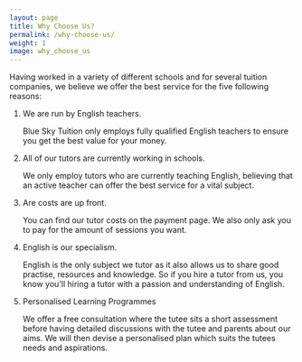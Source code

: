 ```yaml
---
layout: page
title: Why Choose Us?
permalink: /why-choose-us/
weight: 1
image: why_choose_us
---
```


Having worked in a variety of different schools and for several tuition companies, we believe we offer the best service for the five following reasons:

1. We are run by English teachers.

    Blue Sky Tuition only employs fully qualified English teachers to ensure you get the best value for your money.

2. All of our tutors are currently working in schools.

    We only employ tutors who are currently teaching English, believing that an active teacher can offer the best service for a vital subject.

3. Are costs are up front.

    You can find our tutor costs on the payment page. We also only ask you to pay for the amount of sessions you want.

4. English is our specialism.

    English is the only subject we tutor as it also allows us to share good practise, resources and knowledge. So if you hire a tutor from us, you know you'll hiring a tutor with a passion and understanding of English.

5. Personalised Learning Programmes

    We offer a free consultation where the tutee sits a short assessment before having detailed discussions with the tutee and parents about our aims. We will then devise a personalised plan which suits the tutees needs and aspirations.
